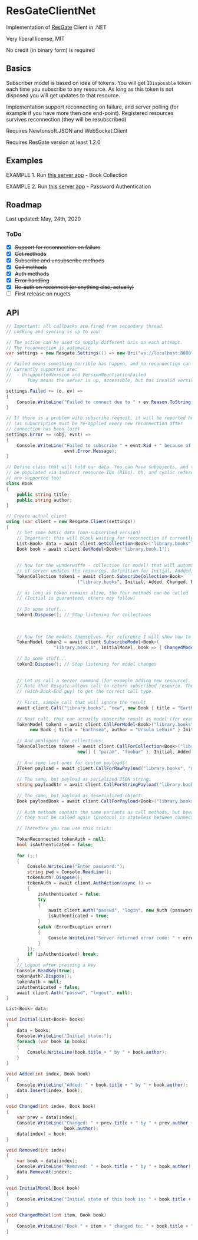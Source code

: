 # ResGateClientNet

Implementation of [ResGate](https://resgate.io) Client in .NET

Very liberal license, MIT

No credit (in binary form) is required

## Basics

Subscriber model is based on idea of tokens. You will get `IDisposable` token
each time you subscribe to any resource. As long as this token is not disposed
you will get updates to that resource.

Implementation support reconnecting on failure, and server polling (for example if you have more
then one end-point). Registered resources survives reconnection (they will be resubscribed)

Requires Newtonsoft.JSON and WebSocket.Client

Requires ResGate version at least 1.2.0

## Examples

EXAMPLE 1.
Run [this server app](https://github.com/resgateio/resgate/tree/master/examples/book-collection) - Book Collection

EXAMPLE 2.
Run [this server app](https://github.com/resgateio/resgate/tree/master/examples/password-authentication) - Password Authentication

## Roadmap

Last updated: May, 24th, 2020

### ToDo

 - [x] ~~Support for reconnection on failure~~
 - [x] ~~Get methods~~
 - [x] ~~Subscribe and unsubscribe methods~~
 - [x] ~~Call methods~~
 - [x] ~~Auth methods~~
 - [x] ~~Error handling~~
 - [x] ~~Re-auth on reconnect (or anything else, actually)~~
 - [ ] First release on nugets

## API

```csharp
// Important: all callbacks are fired from secondary thread.
// Locking and syncing is up to you!

// The action can be used to supply different Uris on each attempt.
// The reconnection is automatic
var settings = new Resgate.Settings(() => new Uri("ws://localhost:8080"));

// Failed means something terrible has happen, and no reconnection can fix that.
// Currently supported are:
//  - UnsupportedVersion and VersionNegotiationFailed
//      They means the server is up, accessible, but has invalid version.

settings.Failed += (o, ev) =>
{
    Console.WriteLine("Failed to connect due to " + ev.Reason.ToString());
}

// If there is a problem with subscribe request, it will be reported here
// (as subscription must be re-applied every new reconnection after
// connection has been lost)
settings.Error += (obj, evnt) =>
{
    Console.WriteLine("Failed to subscribe " + evnt.Rid + " because of " +
                      evnt.Error.Message);
}

// Define class that will hold our data. You can have subobjects, and they will
// be populated via indirect resource IDs (RIDs). Oh, and cyclic references
// are supported too!
class Book
{
    public string title;
    public string author;
}

// Create actual client
using (var client = new Resgate.Client(settings))
{
    // Get some basic data (non-subscribed version)
    // Important: this will block waiting for reconnection if currently disconnected
    List<Book> data = await client.GetCollection<Book>("library.books");
    Book book = await client.GetModel<Book>("library.book.1");
    
    
    // Now for the wunderwaffe - collection (or model) that will automatically update
    // if server updates the resources. Definition for Initial, Addded, Changed, Removed below
    TokenCollection token1 = await client.SubscribeCollection<Book>
                           ("library.books", Initial, Added, Changed, Removed)
    
    // as long as token remains alive, the four methods can be called
    // (Initial is guaranteed, others may follow)
    
    // Do some stuff...
    token1.Dispose(); // Stop listening for collections
    
    
    
    // Now for the models themselves. For reference I will show how to pass custom args:
    TokenModel token2 = await client.SubscribeModel<Book>(
                  "library.book.1", InitialModel, book => { ChangedModel(1, book); });
    
    // Do some stuff...
    token2.Dispose(); // Stop listening for model changes
    
    
    // Let us call a server command (for example adding new resource).
    // Note that Resgate allows call to return subscribed resource. Therefore strong care must be taken
    // (with Back-End guy) to get the correct call type.
    
    // First, simple call that will ignore the result
    await client.Call("library.books", "new", new Book { title = "Earthsea", author = "Ursula LeGuin" });
    
    // Next call, that can actually subscribe result as model (for example you expect it will return created object)
    TokenModel token3 = await client.CallForModel<Book>("library.books", "add",
         new Book { title = "Earthsea", author = "Ursula LeGuin" } InitialModel, book => { ChangedModel(1, book); });
        
    // And analogous for collections:
    TokenCollection token4 = await client.CallForCollection<Book>("library.books", "get_some",
                           new[] { "param", "foobar" }, Initial, Added, Changed, Removed);
                            
    // And some last ones for custom payloads:
    JToken payload = await client.CallForRawPayload("library.books", "method", new[] { "Sample" } );
    
    // The same, but payload as serialized JSON string:
    string payloadStr = await client.CallForStringPayload("library.books", "method", new[] { "Sample" } );
    
    // The same, but payload as deserialized object:
    Book payloadBook = await client.CallForPayload<Book>("library.books", "method", new[] { "Sample" } );
    
    // Auth methods contain the same variants as call methods, but beware - in case of reconnection
    // they must be called again (protocol is stateless between connections!)
    
    // Therefore you can use this trick:

    TokenReconnected tokenAuth = null;
    bool isAuthenticated = false;
    
    for (;;)
    {
        Console.WriteLine("Enter password:");
        string pwd = Console.ReadLine();
        tokenAuth?.Dispose();
        tokenAuth = await client.AuthAction(async () =>
        {
            isAuthenticated = false;
            try
            {
                await client.Auth("passwd", "login", new Auth {password = pwd});
                isAuthenticated = true;
            }
            catch (ErrorException error)
            {
                Console.WriteLine("Server returned error code: " + error.Message);
            }
        });
        if (isAuthenticated) break;
    }
    // Logout after pressing a key
    Console.ReadKey(true);
    tokenAuth?.Dispose();
    tokenAuth = null;
    isAuthenticated = false;
    await client.Auth("passwd", "logout", null);
}

List<Book> data;

void Initial(List<Book> books)
{
    data = books;
    Console.WriteLine("Initial state:");
    foreach (var book in books)
    {
        Console.WriteLine(book.title + " by " + book.author);
    }
}

void Added(int index, Book book)
{
    Console.WriteLine("Added: " + book.title + " by " + book.author);
    data.Insert(index, book);
}

void Changed(int index, Book book)
{
    var prev = data[index];
    Console.WriteLine("Changed: " + prev.title + " by " + prev.author + " into " + book.title + " by " +
                      book.author);
    data[index] = book;
}

void Removed(int index)
{
    var book = data[index];
    Console.WriteLine("Removed: " + book.title + " by " + book.author);
    data.RemoveAt(index);
}

void InitialModel(Book book)
{
    Console.WriteLine("Initial state of this book is: " + book.title + " by " + book.author);
}

void ChangedModel(int item, Book book)
{
    Console.WriteLine("Book " + item + " changed to: " + book.title + " by " + book.author);
}
```
